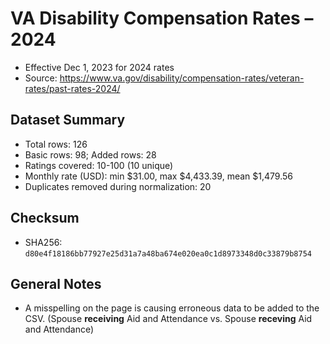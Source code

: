 # VA Disability Compensation Rates – 2024

- Effective Dec 1, 2023 for 2024 rates
- Source: https://www.va.gov/disability/compensation-rates/veteran-rates/past-rates-2024/

## Dataset Summary
- Total rows: 126
- Basic rows: 98; Added rows: 28
- Ratings covered: 10-100 (10 unique)
- Monthly rate (USD): min $31.00, max $4,433.39, mean $1,479.56
- Duplicates removed during normalization: 20

## Checksum
- SHA256: `d80e4f18186bb77927e25d31a7a48ba674e020ea0c1d8973348d0c33879b8754`

## General Notes
- A misspelling on the page is causing erroneous data to be added to the CSV. (Spouse **receiving** Aid and Attendance vs. Spouse **receving** Aid and Attendance)
